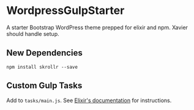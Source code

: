 WordpressGulpStarter
====================

A starter Bootstrap WordPress theme prepped for elixir and npm. Xavier should handle setup.

New Dependencies
---
`npm install skrollr --save`

Custom Gulp Tasks
---
Add to `tasks/main.js`. See [Elixir's documentation](https://laravel.com/docs/master/elixir) for instructions.
